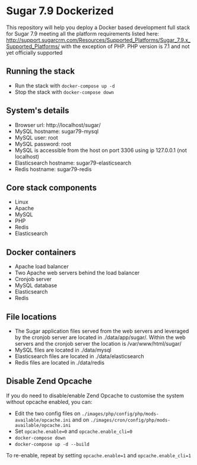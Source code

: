 # Sugar 7.9 Dockerized
This repository will help you deploy a Docker based development full stack for Sugar 7.9 meeting all the platform requirements listed here: http://support.sugarcrm.com/Resources/Supported_Platforms/Sugar_7.9.x_Supported_Platforms/ with the exception of PHP. PHP version is 7.1 and not yet officially supported

## Running the stack
* Run the stack with `docker-compose up -d`
* Stop the stack with `docker-compose down`

## System's details
* Browser url: http://localhost/sugar/
* MySQL hostname: sugar79-mysql
* MySQL user: root
* MySQL password: root
* MySQL is accessible from the host on port 3306 using ip 127.0.0.1 (not localhost)
* Elasticsearch hostname: sugar79-elasticsearch
* Redis hostname: sugar79-redis

## Core stack components
* Linux
* Apache
* MySQL
* PHP
* Redis
* Elasticsearch

## Docker containers
* Apache load balancer
* Two Apache web servers behind the load balancer
* Cronjob server
* MySQL database
* Elasticsearch
* Redis

## File locations
* The Sugar application files served from the web servers and leveraged by the cronjob server are located in ./data/app/sugar/. Within the web servers and the cronjob server the location is /var/www/html/sugar/
* MySQL files are located in ./data/mysql
* Elasticsearch files are located in ./data/elasticsearch
* Redis files are located in ./data/redis

## Disable Zend Opcache
If you do need to disable/enable Zend Opcache to customise the system without opcache enabled, you can:
* Edit the two config files on `./images/php/config/php/mods-available/opcache.ini` and on `./images/cron/config/php/mods-available/opcache.ini`
* Set `opcache.enable=0` and `opcache.enable_cli=0`
* `docker-compose down`
* `docker-compose up -d --build`

To re-enable, repeat by setting `opcache.enable=1` and `opcache.enable_cli=1`
